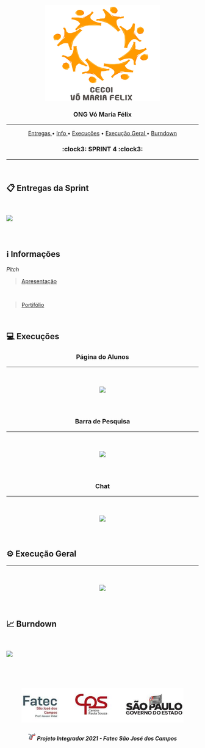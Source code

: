 
<br>

<p align="center">
      <img src="/Imagens Gerais/Logo.jpg" width="300" height="250">
      <h3 align="center"> ONG Vó Maria Félix </h3>
<p align="center">

<hr>

<p align="center">
  <a href ="#clipboard-entregas-da-sprint"> Entregas </a>  • 
  <a href ="#information_source-informações"> Info </a>  • 
  <a href ="#computer-Execuções"> Execuções</a>  • 
  <a href ="#gear-execução-geral"> Execução Geral </a> • 
  <a href ="#chart_with_upwards_trend-burndown"> Burndown </a> 
  <h3 align="center"> :clock3: SPRINT 4 :clock3: </h3>


</p>

<hr>

<br>

## :clipboard: Entregas da Sprint

<h1 align="left"> <img src = "https://github.com/DeskwarePI/API-VoMariaFelix/blob/oficial/Imagens%20Gerais/Card%204.png" height="420" /></h1>

<br>

## :information_source: Informações

*Pitch*
> [Apresentação](https://github.com/DeskwarePI/API-VoMariaFelix/blob/main/SPRINT%203/Documenta%C3%A7%C3%A3o/Apresenta%C3%A7%C3%A3o.pdf)

<br>

> [Portifólio](https://github.com/DeskwarePI/API-VoMariaFelix/tree/main/SPRINT%203/Execu%C3%A7%C3%A3o)

<br>


## :computer: Execuções

<h3 align="center">Página do Alunos</h3>

<hr>

<h1 align="center"> <img src = "https://github.com/DeskwarePI/API-VoMariaFelix/blob/oficial/SPRINT%204/Execu%C3%A7%C3%A3o/%C3%81rea%20do%20Aluno.gif"/></h1>

<br>

<h3 align="center">Barra de Pesquisa</h3>

<hr>

<h1 align="center"> <img src = "https://github.com/DeskwarePI/API-VoMariaFelix/blob/oficial/SPRINT%204/Execu%C3%A7%C3%A3o/Projeto.gif"/></h1>

<br>

<h3 align="center">Chat</h3>

<hr>

<h1 align="center"> <img src = "https://github.com/DeskwarePI/API-VoMariaFelix/blob/oficial/SPRINT%204/Execu%C3%A7%C3%A3o/Home.gif"/></h1>

<br>

## :gear: Execução Geral

<hr>

<h1 align="center"> <img src = "/SPRINT 3/Execução/Execução total.gif"/></h1>

<br>

## :chart_with_upwards_trend: Burndown

<h1 align="left"> <img src = "https://github.com/DeskwarePI/API-VoMariaFelix/blob/oficial/Imagens%20Gerais/Burd_f.png"/></h1>

<br>


 <h1 align="center"> <img src = "/Imagens Gerais/Fatec.jpg" height="90" /></h1>
 
 <h5 align="center"> <img src = "/Imagens Gerais/faTec.png" width="20" height="20" /> Projeto Integrador 2021 - Fatec São José dos Campos </h5>
